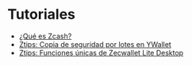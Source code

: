
# Tutoriales

* [¿Qué es Zcash?](https://youtu.be/QRr4uQy-LP4)
* [Ztips: Copia de seguridad por lotes en YWallet](https://youtu.be/n3oJqwHsng4)
* [Ztips: Funciones únicas de Zecwallet Lite Desktop](https://youtu.be/yrejn2Som5E)
